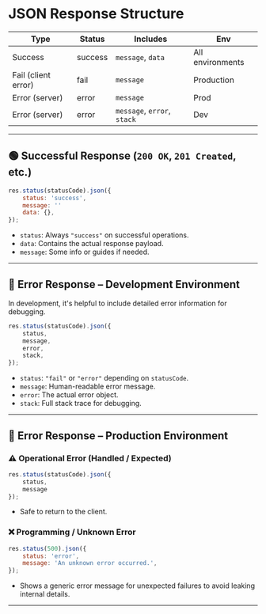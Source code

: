 # JSON Response Structure


| Type             | Status   | Includes            | Env        |
|------------------|----------|---------------------|----------------|
| Success          | success  | `message`, `data`              | All environments |
| Fail (client error) | fail     | `message`    | Production      |
| Error (server)   | error    | `message`           | Prod           |
| Error (server)   | error    | `message`, `error`, `stack`  | Dev    |        |


---

## 🟢 Successful Response (`200 OK`, `201 Created`, etc.)

```js
res.status(statusCode).json({
    status: 'success',
    message: ''
    data: {},
});
```

- `status`: Always `"success"` on successful operations.
- `data`: Contains the actual response payload.
- `message`: Some info or guides if needed.
---

## 🔴 Error Response – Development Environment

In development, it's helpful to include detailed error information for debugging.

```js
res.status(statusCode).json({
    status,
    message,
    error,
    stack,
});
```

- `status`: `"fail"` or `"error"` depending on `statusCode`.
- `message`: Human-readable error message.
- `error`: The actual error object.
- `stack`: Full stack trace for debugging.

---

## 🔴 Error Response – Production Environment

### ⚠ Operational Error (Handled / Expected)

```js
res.status(statusCode).json({
    status,
    message
});
```

- Safe to return to the client.

### ❌ Programming / Unknown Error

```js
res.status(500).json({
    status: 'error',
    message: 'An unknown error occurred.',
});
```

- Shows a generic error message for unexpected failures to avoid leaking internal details.

---
